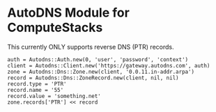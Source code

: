 # AutoDNS Module for ComputeStacks

This currently ONLY supports reverse DNS (PTR) records.

```
auth = Autodns::Auth.new(0, 'user', 'password', 'context')
client = Autodns::Client.new('https://gateway.autodns.com', auth)
zone = Autodns::Dns::Zone.new(client, '0.0.11.in-addr.arpa')
record = Autodns::Dns::ZoneRecord.new(client, nil, nil)
record.type = 'PTR'
record.name = '55'
record.value = 'something.net'
zone.records['PTR'] << record
```
